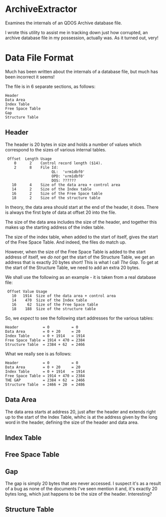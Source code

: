 # ArchiveExtractor
Examines the internals of an QDOS Archive database file.

I wrote this utility to assist me in tracking down just how corrupted, an archive database file in my possession, actually was. As it turned out, very!

# Data File Format
Much has been written about the internals of a database file, but much has been incorrect it seems!

The file is in 6 separate sections, as follows:

````
Header
Data Area
Index Table
Free Space Table
Gap
Structure Table
````

## Header
The header is 20 bytes in size and holds a number of values which correspond to the sizes of various internal tables.

````
 Offset  Length Usage
    0      2    Control record length ($14).
    2      8    File Id:
                     QL:  'vrm1dbf0'
                     OPD: 'vrm1dbf0'
                     DOS: ??????
   10      4    Size of the data area + control area
   14      2    Size of the Index table
   16      2    Size of the Free Space table
   18      2    Size of the structure table
````

In theory, the data area should start at the end of the header, it does. There is always the first byte of data at offset 20 into the file.

The size of the data area includes the size of the header, and together this makes up the starting address of the index table.

The size of the index table, when added to the start of itself, gives the start of the Free Space Table. And indeed, the files do match up.

However, when the size of the Free Space Table is added to the start address of itself, we *do not* get the start of the Structure Table, we get an address that is exactly 20 bytes short! This is what I call *The Gap*. To get at the start of the Structure Table, we need to add an extra 20 bytes.

We shall use the following as an example - it is taken from a real database file:

````
 Offset Value Usage
   10   1914  Size of the data area + control area
   14    470  Size of the Index table
   16     62  Size of the Free Space table
   18    188  Size of the structure table
````

So, we *expect* to see the following start addresses for the various tables:

````
Header           = 0          = 0
Data Area        = 0 + 20     = 20
Index Table      = 0 + 1914   = 1914
Free Space Table = 1914 + 470 = 2384
Structure Table  = 2384 + 62  = 2466
````

What we really see is as follows:

````
Header           = 0          = 0
Data Area        = 0 + 20     = 20
Index Table      = 0 + 1914   = 1914
Free Space Table = 1914 + 470 = 2384
THE GAP          = 2384 + 62  = 2466
Structure Table  = 2466 + 20  = 2486
````

## Data Area
The data area starts at address 20, just after the header and extends right up to the start of the Index Table, whihc is at the address given by the long word in the header, defining the size of the header and data area.


## Index Table

## Free Space Table

## Gap
The gap is simply 20 bytes that are never accessed. I suspect it's as a result of a bug as none of the documents I've seen mention it and, it's exactly 20 bytes long, which just happens to be the size of the header. Interesting?

## Structure Table
